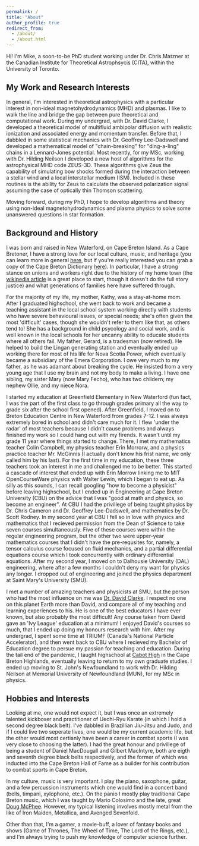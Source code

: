 ```yaml
---
permalink: /
title: "About"
author_profile: true
redirect_from: 
  - /about/
  - /about.html
---
```


Hi! I'm Mike, a soon-to-be PhD student working under Dr. Chris Matzner at the Canadian Institute for Theoretical Astrophsycis (CITA), within the University of Toronto. 

My Work and Research Interests
------
In general, I'm interested in theoretical astrophysics with a particular interest in non-ideal magnetohydrodynamics (MHD) and plasmas. I like to walk the line and bridge the gap between pure theoretical and computational work. During my undergrad, with Dr. David Clarke, I developed a theoretical model of multifluid ambipolar diffusion with realistic ionization and associated energy and momentum transfer. Before that, I dabbled in some statistical mechanics with Dr. Geoffrey Lee-Dadswell and developed a mathematical model of "chain-breaking" for "ding-a-ling" chains in a Lennard-Jones potential. Most recently, for my MSc, working with Dr. Hilding Neilson I developed a new host of algorithms for the astrophysical MHD code ZEUS-3D. These algorithms give Zeus the capability of simulating bow shocks formed during the interaction between a stellar wind and a local interstellar medium (ISM). Included in these routines is the ability for Zeus to calculate the observed polarization signal assuming the case of optically thin Thomson scattering. 

Moving forward, during my PhD, I hope to develop algorithms and theory using non-ideal magnetohydrodynamics and plasma physics to solve some unanswered questions in star formation.

Background and History
------
I was born and raised in New Waterford, on Cape Breton Island. As a Cape Bretoner, I have a strong love for our local culture, music, and heritage (you can learn more in general [here](https://www.cbisland.com/things-to-do/culture-heritage/), but if you're really interested you can grab a copy of the Cape Breton Dictionary [here](https://utorontopress.com/9781442615991/dictionary-of-cape-breton-english/)). In particular, I have a strong stance on unions and workers right due to the history of my home town (the [wikipedia article](https://en.wikipedia.org/wiki/New_Waterford,_Nova_Scotia) is a great place to start, though it doesn't do the full story justice) and what generations of families here have suffered through. 

For the majority of my life, my mother, Kathy, was a stay-at-home mom. After I graduated highschool, she went back to work and became a teaching assistant in the local school system working directly with students who have severe behavioural issues, or special needs; she's often given the most 'difficult' cases, though she wouldn't refer to them like that, as others tend to! She has a background in child psycology and social work, and is well known in the local schools for her uncanny ability to educate students where all others fail. My father, Gerard, is a tradesman (now retired). He helped to build the Lingan generating station and eventually ended up working there for most of his life for Nova Scotia Power, which eventually became a subsidiary of the Emera Corporation. I owe very much to my father, as he was adamant about breaking the cycle. He insisted from a very young age that I use my brain and not my body to make a living. I have one sibling, my sister Mary (now Mary Fecho), who has two childern; my nephew Ollie, and my niece Nora.

I started my education at Greenfield Elementary in New Waterford (fun fact, I was the part of the first class to go through grades primary all the way to grade six after the school first opened). After Greenfield, I moved on to Breton Education Centre in New Waterford from grades 7-12. I was always extremely bored in school and didn't care much for it. I flew 'under the radar' of most teachers because I didn't cause problems and always finished my work so I could hang out with my firends. It wasn't until my grade 11 year where things started to change. There, I met my mathematics teacher Colin Campbell, my physics teacher Erin Morrorw, and a physics practice teacher Mr. McGinnis (I actually don't know his frist name, we only called him by his last). For the first time in my education, these three teachers took an interest in me and challenged me to be better. This started a cascade of interest that ended up with Erin Morrow linking me to MIT OpenCourseWare physics with Walter Lewin, which I began to eat up. As silly as this sounds, I can recall googling "how to become a physicist" before leaving highschool, but I ended up in Engineering at Cape Breton University (CBU) on the advice that I was "good at math and physics, so become an engineer". At CBU I had the privillege of being taught physics by Dr. Chris Cameron and Dr. Geoffrey Lee-Dadswell, and mathematics by Dr. Scott Rodney. In my second year at CBU I fell so in love with physics and mathematics that I recieved permission from the Dean of Science to take seven courses simultaneously. Five of these courses were within the regular engineering program, but the other two were upper-year mathematics courses that I didn't have the pre-requsites for, namely, a tensor calculus course focused on fluid mechanics, and a partial differential equations course which I took concurrently with ordinary differential equations. After my second year, I moved on to Dalhousie University (DAL) engineering, where after a few months I couldn't deny my want for physics any longer. I dropped out of engineering and joined the physics department at Saint Mary's University (SMU).

I met a number of amazing teachers and physicists at SMU, but the person who had the most influence on me was [Dr. David Clarke](http://www.ap.smu.ca/~dclarke/home/). I respect no one on this planet Earth more than David, and compare all of my teaching and learning experiences to his. He is one of the best educators I have ever known, but also probably the most difficult! Any course taken from David gave an 'Ivy League' education at a minimum! I enjoyed David's courses so much, that I ended up doing my honours research with him. After my undergrad, I spent some time at TRIUMF (Canada's National Particle Accelerator), and then went back to CBU where I recieved my Bachelor of Education degree to persue my passion for teaching and education. During the tail end of the pandemic, I taught highschool at [Cabot High](https://sites.google.com/gnspes.ca/caboteducationcentre/home) in the Cape Breton Highlands, eventually leaving to return to my own graduate studies. I ended up moving to St. John's Newfoundland to work with Dr. Hilding Neilson at Memorial University of Newfoundland (MUN), for my MSc in physics. 

Hobbies and Interests
------
Looking at me, one would not expect it, but I was once an extremely talented kickboxer and practitioner of Uechi-Ryu Karate (in which I hold a second degree black belt). I've dabbled in Brazillian Jiu-Jitsu and Judo, and if I could live two seperate lives, one would be my current academic life, but the other would most certianly have been a career in combat sports (I was very close to choosing the latter). I had the great honour and privillege of being a student of Daniel MacDougall and Gilbert MacIntyre, both are eigth and seventh degree black belts respectively, and the former of which was inducted into the Cape Breton Hall of Fame as a builder for his contribution to combat sports in Cape Breton. 

In my culture, music is very important. I play the piano, saxophone, guitar, and a few percussion instruments which one would find in a concert band (bells, timpani, xylophone, etc.). On the panio I mostly play traditional Cape Breton music, which I was taught by Mario Colosimo and the late, great [Doug McPhee](https://www.cbu.ca/alumni/honorary-degree-recipients/mr-douglas-t-macphee/). However, my typical listening involves mostly metal from the like of Iron Maiden, Metallica, and Avenged Sevenfold. 

Other than that, I'm a gamer, a movie-buff, a lover of fantasy books and shows (Game of Thrones, The Wheel of Time, The Lord of the Rings, etc.), and I'm always trying to push my knowledge of computer science further. 

<!--
Getting started
======
1. Register a GitHub account if you don't have one and confirm your e-mail (required!)
1. Fork [this repository](https://github.com/academicpages/academicpages.github.io) by clicking the "fork" button in the top right. 
1. Go to the repository's settings (rightmost item in the tabs that start with "Code", should be below "Unwatch"). Rename the repository "[your GitHub username].github.io", which will also be your website's URL.
1. Set site-wide configuration and create content & metadata (see below -- also see [this set of diffs](http://archive.is/3TPas) showing what files were changed to set up [an example site](https://getorg-testacct.github.io) for a user with the username "getorg-testacct")
1. Upload any files (like PDFs, .zip files, etc.) to the files/ directory. They will appear at https://[your GitHub username].github.io/files/example.pdf.  
1. Check status by going to the repository settings, in the "GitHub pages" section

Site-wide configuration
------
The main configuration file for the site is in the base directory in [_config.yml](https://github.com/academicpages/academicpages.github.io/blob/master/_config.yml), which defines the content in the sidebars and other site-wide features. You will need to replace the default variables with ones about yourself and your site's github repository. The configuration file for the top menu is in [_data/navigation.yml](https://github.com/academicpages/academicpages.github.io/blob/master/_data/navigation.yml). For example, if you don't have a portfolio or blog posts, you can remove those items from that navigation.yml file to remove them from the header. 

Create content & metadata
------
For site content, there is one markdown file for each type of content, which are stored in directories like _publications, _talks, _posts, _teaching, or _pages. For example, each talk is a markdown file in the [_talks directory](https://github.com/academicpages/academicpages.github.io/tree/master/_talks). At the top of each markdown file is structured data in YAML about the talk, which the theme will parse to do lots of cool stuff. The same structured data about a talk is used to generate the list of talks on the [Talks page](https://academicpages.github.io/talks), each [individual page](https://academicpages.github.io/talks/2012-03-01-talk-1) for specific talks, the talks section for the [CV page](https://academicpages.github.io/cv), and the [map of places you've given a talk](https://academicpages.github.io/talkmap.html) (if you run this [python file](https://github.com/academicpages/academicpages.github.io/blob/master/talkmap.py) or [Jupyter notebook](https://github.com/academicpages/academicpages.github.io/blob/master/talkmap.ipynb), which creates the HTML for the map based on the contents of the _talks directory).

**Markdown generator**

I have also created [a set of Jupyter notebooks](https://github.com/academicpages/academicpages.github.io/tree/master/markdown_generator
) that converts a CSV containing structured data about talks or presentations into individual markdown files that will be properly formatted for the Academic Pages template. The sample CSVs in that directory are the ones I used to create my own personal website at stuartgeiger.com. My usual workflow is that I keep a spreadsheet of my publications and talks, then run the code in these notebooks to generate the markdown files, then commit and push them to the GitHub repository.

How to edit your site's GitHub repository
------
Many people use a git client to create files on their local computer and then push them to GitHub's servers. If you are not familiar with git, you can directly edit these configuration and markdown files directly in the github.com interface. Navigate to a file (like [this one](https://github.com/academicpages/academicpages.github.io/blob/master/_talks/2012-03-01-talk-1.md) and click the pencil icon in the top right of the content preview (to the right of the "Raw | Blame | History" buttons). You can delete a file by clicking the trashcan icon to the right of the pencil icon. You can also create new files or upload files by navigating to a directory and clicking the "Create new file" or "Upload files" buttons. 

Example: editing a markdown file for a talk
![Editing a markdown file for a talk](/images/editing-talk.png)

For more info
------
More info about configuring Academic Pages can be found in [the guide](https://academicpages.github.io/markdown/). The [guides for the Minimal Mistakes theme](https://mmistakes.github.io/minimal-mistakes/docs/configuration/) (which this theme was forked from) might also be helpful.

-->